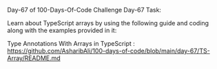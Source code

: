 Day-67 of 100-Days-Of-Code Challenge Day-67 Task:

Learn about TypeScript arrays by using the following guide and coding along with the examples provided in it:

Type Annotations With Arrays in TypeScript : https://github.com/AsharibAli/100-days-of-code/blob/main/day-67/TS-Array/README.md
